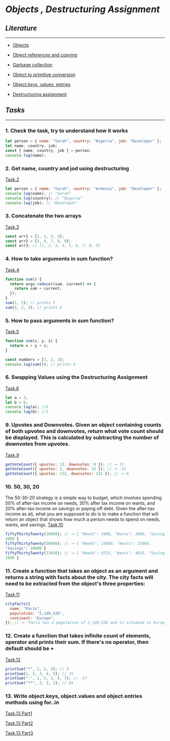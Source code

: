 # **_Objects , Destructuring Assignment_**

## _Literature_

---

- [Objects](https://javascript.info/object)

- [Object references and copying
  ](https://javascript.info/object-copy)
- [Garbage collection
  ](https://javascript.info/garbage-collection)

- [Object to primitive conversion
  ](https://javascript.info/object-toprimitive)

- [Object.keys, values, entries
  ](https://javascript.info/keys-values-entries)

- [Destructuring assignment
  ](https://javascript.info/destructuring-assignment)

## _Tasks_

---

### 1. Check the task, try to understand how it works

```js
let person = { name: "Sarah", country: "Nigeria", job: "Developer" };
let name, country, job;
const { name, country, job } = person;
console.log(name);
```

### 2. Get name, country and jod using destructuring

[Task.2](https://github.com/ElenGhazaryann/Objects-Destructuring-Assignment/commit/1f3cb5ba9c4b4e45598aec07d6f2e8fba44a38ec)

```js
let person = { name: "Sarah", country: "Armenia", job: "Developer" };
console.log(name); // "Sarah"
console.log(country); // "Nigeria"
console.log(job); // "Developer"
```

### 3. Concatenate the two arrays

[Task.3](https://github.com/ElenGhazaryann/Objects-Destructuring-Assignment/blob/main/t3_concatArrays.js)

```js
const arr1 = [1, 2, 3, 4];
const arr2 = [5, 6, 7, 8, 9];
const arr3; // [1, 2, 3, 4, 5, 6, 7, 8, 9]
```

### 4. How to take arguments in sum function?

[Task.4](https://github.com/ElenGhazaryann/Objects-Destructuring-Assignment/blob/main/t4_reduceArguments.js)

```js
function sum() {
  return args.reduce((sum, current) => {
    return sum + current;
  });
}
sum(1, 2); // prints 3
sum(1, 2, 3); // prints 6
```

### 5. How to pass arguments in sum function?

[Task.5](https://github.com/ElenGhazaryann/Objects-Destructuring-Assignment/blob/main/t5_passArguments.js)

```js
function sum(x, y, z) {
  return x + y + z;
}

const numbers = [1, 2, 3];
console.log(sum()); // prints 6
```

### 6. Swapping Values using the Destructuring Assignment

[Task.6](https://github.com/ElenGhazaryann/Objects-Destructuring-Assignment/blob/main/t6_swapValues.js)

```js
let a = 3;
let b = 6;
console.log(a); //6
console.log(b); //3
```

### 9. Upvotes and Downvotes. Given an object containing counts of both upvotes and downvotes, return what vote count should be displayed. This is calculated by subtracting the number of downvotes from upvotes.

[Task.9](https://github.com/ElenGhazaryann/Objects-Destructuring-Assignment/blob/main/t9_subtrackValues.js)

```js
getVoteCount({ upvotes: 13, downvotes: 0 }); // ➞ 13
getVoteCount({ upvotes: 2, downvotes: 33 }); // ➞ -31
getVoteCount({ upvotes: 132, downvotes: 132 }); // ➞ 0
```

### 10. 50, 30, 20

The 50-30-20 strategy is a simple way to budget, which involves spending 50% of after-tax income on
needs, 30% after tax income on wants, and 20% after-tax income on savings or paying off debt.
Given the after-tax income as ati, what you are supposed to do is to make a function that will return an
object that shows how much a person needs to spend on needs, wants, and savings.
[Task.10](https://github.com/ElenGhazaryann/Objects-Destructuring-Assignment/blob/main/t10_budgetPercent.js)

```js
fiftyThirtyTwenty(10000); // ➞ { "Needs": 5000, "Wants": 3000, "Savings":
2000 }
fiftyThirtyTwenty(50000); // ➞ { "Needs": 25000, "Wants": 15000,
"Savings": 10000 }
fiftyThirtyTwenty(13450); // ➞ { "Needs": 6725, "Wants": 4035, "Savings":
2690 }
```

### 11. Create a function that takes an object as an argument and returns a string with facts about the city. The city facts will need to be extracted from the object's three properties:

[Task.11](https://github.com/ElenGhazaryann/Objects-Destructuring-Assignment/blob/main/t11_populationofTheCities.js)

```js
cityFacts({
  name: "Paris",
  population: "2,140,526",
  continent: "Europe",
}); // ➞ "Paris has a population of 2,140,526 and is situated in Europe"
```

### 12. Create a function that takes infinite count of elements, operator and prints their sum. If there's no operator, then default should be +

[Task.12](https://github.com/ElenGhazaryann/Objects-Destructuring-Assignment/blob/main/t12_getSum.js)

```js
printSum("*", 1, 2, 3); // 9
printSum(1, 2, 3, 4, 5); // 15
printSum("-", 1, 2, 3, 6, 7); // -17
printSum("**", 2, 3, 2); // 64
```

### 13. Write object.keys, object.values and object.entries methods using for..in

[Task.13 Part1](https://github.com/ElenGhazaryann/Objects-Destructuring-Assignment/blob/main/t13_objectKeys.js)

[Task.13 Part2](https://github.com/ElenGhazaryann/Objects-Destructuring-Assignment/blob/main/t13_objectValues.js)

[Task.13 Part3](https://github.com/ElenGhazaryann/Objects-Destructuring-Assignment/blob/main/t13_objectEntries.js)

